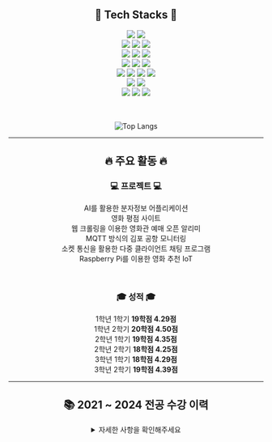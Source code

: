 <h2 align="center">📌 Tech Stacks 📌</h2>
<div align="center" class="stack" id="languages">
    <img src="https://img.shields.io/badge/Java-007396?style=for-the-badge&logo=Java&logoColor=white">
    <img src="https://img.shields.io/badge/JavaScript-F7DF1E?style=for-the-badge&logo=JavaScript&logoColor=white"/>
</div>
<div align="center" class="stack" id="front">
    <img src="https://img.shields.io/badge/HTML5-E34F26?style=for-the-badge&logo=HTML5&logoColor=white"/> 
    <img src="https://img.shields.io/badge/CSS3-1572B6?style=for-the-badge&logo=CSS3&logoColor=white"/> 
    <img src="https://img.shields.io/badge/jQuery-0769AD?style=for-the-badge&logo=jQuery&logoColor=white"/>
</div>
<div align="center" class="stack" id="framework">
    <img src="https://img.shields.io/badge/Spring Boot-6DB33F?style=for-the-badge&logo=Spring Boot&logoColor=white"/> 
    <img src="https://img.shields.io/badge/Spring Security-6DB33F?style=for-the-badge&logo=Spring Security&logoColor=white"/>
    <img src="https://img.shields.io/badge/Node.js-5FA04E?style=for-the-badge&logo=Node.js&logoColor=white"/>
</div>
<div align="center" class="stack" id="database">
    <img src="https://img.shields.io/badge/MySQL-4479A1?style=for-the-badge&logo=MySQL&logoColor=white"/>
    <img src="https://img.shields.io/badge/MongoDB-47A248?style=for-the-badge&logo=MongoDB&logoColor=white"/>
    <img src="https://img.shields.io/badge/Redis-DC382D?style=for-the-badge&logo=Redis&logoColor=white"/>
</div>
<div align="center" class="stack" id="aws">
    <img src="https://img.shields.io/badge/Amazon AWS-232F3E?style=for-the-badge&logo=Amazon AWS&logoColor=white"/>
    <img src="https://img.shields.io/badge/Amazon EC2-FF9900?style=for-the-badge&logo=Amazon EC2&logoColor=white"/>
    <img src="https://img.shields.io/badge/Amazon RDS-527FFF?style=for-the-badge&logo=Amazon RDS&logoColor=white"/>
    <img src="https://img.shields.io/badge/Amazon S3-569A31?style=for-the-badge&logo=Amazon S3&logoColor=white"/>
</div>
<div align="center" class="stack" id="aws2">
    <img src="https://img.shields.io/badge/AWS Lambda-FF9900?style=for-the-badge&logo=AWS Lambda&logoColor=white"/>
    <img src="https://img.shields.io/badge/Amazon API Gateway-FF4F8B?style=for-the-badge&logo=Amazon API Gateway&logoColor=white"/>
</div>
<div align="center" class="stack" id="tool">
    <img src="https://img.shields.io/badge/Git-F05032?style=for-the-badge&logo=Git&logoColor=white"/>
    <img src="https://img.shields.io/badge/GitHub-181717?style=for-the-badge&logo=GitHub&logoColor=white"/>
    <img src="https://img.shields.io/badge/Docker-2496ED?style=for-the-badge&logo=Docker&logoColor=white"/>
</div>
<br><br>

<div align="center" class="stack" id="languages">
 
![Top Langs](https://github-readme-stats.vercel.app/api/top-langs/?username=DongminL&layout=compact&theme=dark)
</div>

------------------------------------------------------

<div align="center">

  <h2>🔥 주요 활동 🔥</h2>
  <h3>💻 프로젝트 💻</h3>

  AI를 활용한 분자정보 어플리케이션 <br>
  영화 평점 사이트 <br>
  웹 크롤링을 이용한 영화관 예매 오픈 알리미  <br>
  MQTT 방식의 김포 공항 모니터링 <br>
  소켓 통신을 활용한 다중 클라이언트 채팅 프로그램 <br>
  Raspberry Pi를 이용한 영화 추천 IoT <br>
  
 
  <br>

  <h3>🎓 성적 🎓</h3>

  1학년 1학기 **19학점 4.29점** <br>
  1학년 2학기 **20학점 4.50점** <br>
  2학년 1학기 **19학점 4.35점** <br>
  2학년 2학기 **18학점 4.25점** <br>
  3학년 1학기 **18학점 4.29점** <br>
  3학년 2학기 **19학점 4.39점** <br>
 
</div>

------------------------------------------------------

<div align="center">
  <h2>📚 2021 ~ 2024 전공 수강 이력</h2>

  <details>
    <summary>자세한 사항을 확인해주세요</summary>

| 학년 | 학기 |           과목명            | 성적 |
| :--: | :--: | :-------------------------: | :--: |
|  1   |  1   |         이산구조론          |  A0  |
|  1   |  1   |      자바 프로그래밍1       |  A0  |
|  1   |  2   |          선형대수           |  A+  |
|  1   |  2   |      자바 프로그래밍2       |  A+  |
|  2   |  1   |        C 프로그래밍         |  A+  |
|  2   |  1   |          자료구조           |  A+  |
|  2   |  2   |      데이터베이스 기초      |  A0  |
|  2   |  2   |         데이터 통신         |  A+  |
|  2   |  2   |          알고리즘           |  A+  |
|  2   |  2   | 파이썬 과학 프로그래밍 기초 |  A+  |
|  3   |  1   |        IoT 네트워크         |  A+  |
|  3   |  1   |          운영체제           |  A+  |
|  3   |  1   |        웹 프로그래밍        |  A+  |
|  3   |  1   |     데이터베이스 시스템     |  A+  |
|  3   |  1   |       멀티미디어개론        |  A0  |
|  3   |  2   |       임베디드 시스템       |  A+  |
|  3   |  2   |        네트워크 보안        |  A+  |
|  4   |  1   |         정보보호론          |      |
|  4   |  1   |  소프트웨어 캡스톤 디자인   |      |

  </details>
</div>